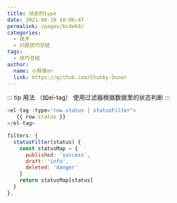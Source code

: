 ```yaml
---
title: 动态的type
date: 2021-08-10 10:06:47
permalink: /pages/bc4e64/
categories:
  - 技术
  - 问题技巧总结
tags:
  - 技巧总结
author:
  name: 小胖墩er
  link: https://github.com/Chubby-Duner
---
```

::: tip 用法
（如el-tag）
使用过滤器根据数据里的状态判断
:::
```js
<el-tag :type="row.status | statusFilter">
   {{ row.status }}
</el-tag>

filters: {
  statusFilter(status) {
    const statusMap = {
      published: 'success',
      draft: 'info',
      deleted: 'danger'
    }
    return statusMap[status]
  }
},
```

